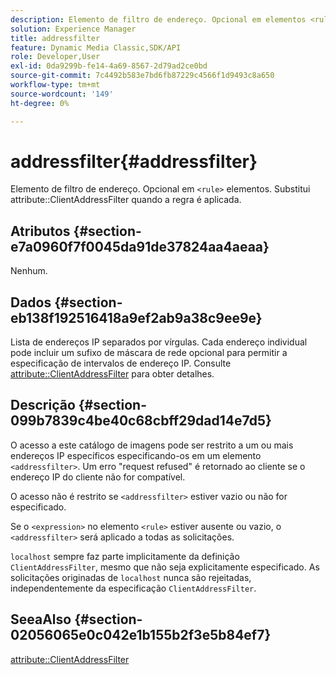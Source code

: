 ```yaml
---
description: Elemento de filtro de endereço. Opcional em elementos <rule>. Substitui o atributo ClientAddressFilter quando a regra é aplicada.
solution: Experience Manager
title: addressfilter
feature: Dynamic Media Classic,SDK/API
role: Developer,User
exl-id: 0da9299b-fe14-4a69-8567-2d79ad2ce0bd
source-git-commit: 7c4492b583e7bd6fb87229c4566f1d9493c8a650
workflow-type: tm+mt
source-wordcount: '149'
ht-degree: 0%

---
```


# addressfilter{#addressfilter}

Elemento de filtro de endereço. Opcional em `<rule>` elementos. Substitui attribute::ClientAddressFilter quando a regra é aplicada.

## Atributos {#section-e7a0960f7f0045da91de37824aa4aeaa}

Nenhum.

## Dados {#section-eb138f192516418a9ef2ab9a38c9ee9e}

Lista de endereços IP separados por vírgulas. Cada endereço individual pode incluir um sufixo de máscara de rede opcional para permitir a especificação de intervalos de endereço IP. Consulte [attribute::ClientAddressFilter](/help/aem-is-ir-api/ir-api/material-cat/image-rendering-api-ref/c-ir-material-catalog/c-ir-attributes-reference/r-ir-clientaddressfilter.md) para obter detalhes.

## Descrição {#section-099b7839c4be40c68cbff29dad14e7d5}

O acesso a este catálogo de imagens pode ser restrito a um ou mais endereços IP específicos especificando-os em um elemento `<addressfilter>`. Um erro &quot;request refused&quot; é retornado ao cliente se o endereço IP do cliente não for compatível.

O acesso não é restrito se `<addressfilter>` estiver vazio ou não for especificado.

Se o `<expression>` no elemento `<rule>` estiver ausente ou vazio, o `<addressfilter>` será aplicado a todas as solicitações.

`localhost` sempre faz parte implicitamente da definição `ClientAddressFilter`, mesmo que não seja explicitamente especificado. As solicitações originadas de `localhost` nunca são rejeitadas, independentemente da especificação `ClientAddressFilter`.

## SeeaAlso {#section-02056065e0c042e1b155b2f3e5b84ef7}

[attribute::ClientAddressFilter](../../../../../ir-api/material-cat/image-rendering-api-ref/c-ir-material-catalog/c-ir-attributes-reference/r-ir-clientaddressfilter.md#reference-52a541cec0b0424faf263d1fb4946b5f)
